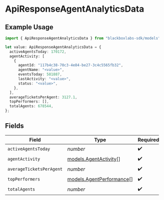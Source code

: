 # ApiResponseAgentAnalyticsData

## Example Usage

```typescript
import { ApiResponseAgentAnalyticsData } from "blackboxlabs-sdk/models";

let value: ApiResponseAgentAnalyticsData = {
  activeAgentsToday: 170172,
  agentActivity: [
    {
      agentId: "117b4c38-70c3-4e84-be27-3c4c5565fb32",
      agentName: "<value>",
      eventsToday: 581887,
      lastActivity: "<value>",
      status: "<value>",
    },
  ],
  averageTicketsPerAgent: 3127.1,
  topPerformers: [],
  totalAgents: 678544,
};
```

## Fields

| Field                                                      | Type                                                       | Required                                                   | Description                                                |
| ---------------------------------------------------------- | ---------------------------------------------------------- | ---------------------------------------------------------- | ---------------------------------------------------------- |
| `activeAgentsToday`                                        | *number*                                                   | :heavy_check_mark:                                         | N/A                                                        |
| `agentActivity`                                            | [models.AgentActivity](../models/agentactivity.md)[]       | :heavy_check_mark:                                         | N/A                                                        |
| `averageTicketsPerAgent`                                   | *number*                                                   | :heavy_check_mark:                                         | N/A                                                        |
| `topPerformers`                                            | [models.AgentPerformance](../models/agentperformance.md)[] | :heavy_check_mark:                                         | N/A                                                        |
| `totalAgents`                                              | *number*                                                   | :heavy_check_mark:                                         | N/A                                                        |